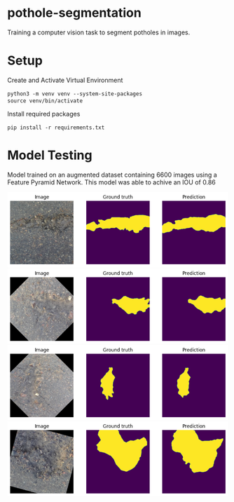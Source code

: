 # pothole-segmentation
Training a computer vision task to segment potholes in images.

# Setup

Create and Activate Virtual Environment

```	
python3 -m venv venv --system-site-packages
source venv/bin/activate
```

Install required packages

```
pip install -r requirements.txt
```

# Model Testing

Model trained on an augmented dataset containing 6600 images using a Feature Pyramid Network. This model was able to achive an IOU of 0.86

![Image1](./images/output1.png)
![Image2](./images/output2.png)
![Image3](./images/output3.png)
![Image4](./images/output4.png)
